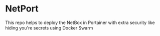 # NetPort
This repo helps to deploy the NetBox in Portainer with extra security like hiding you're secrets using Docker Swarm
